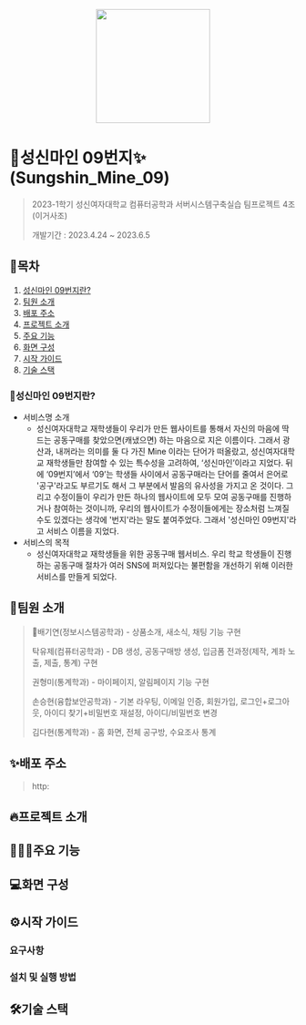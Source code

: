 <p align="center">
  <img src="https://github.com/SungshinMine09/sungshin-mine-09/assets/67824465/fc7f3646-77ca-40ab-b747-31a05804ed65" style="width:200px; height:200px">
 </p>
 
# 🔮성신마인 09번지✨ (Sungshin_Mine_09)
> 2023-1학기 성신여자대학교 컴퓨터공학과 서버시스템구축실습 팀프로젝트 4조 (이거사조)
> 
> 개발기간 : 2023.4.24 ~ 2023.6.5

## 📌목차
1. [성신마인 09번지란?](#🤔성신마인-09번지란?)
2. [팀원 소개](#💜팀원-소개)
3. [배포 주소](#✨배포-주소)
4. [프로젝트 소개](#🔥프로젝트-소개)
5. [주요 기능](#👩🏻‍💻주요-기능)
6. [화면 구성](#💻화면-구성)
7. [시작 가이드](#⚙️시작-가이드)
8. [기술 스택](#🛠️기술-스택)


### 🤔성신마인 09번지란?
- 서비스명 소개
  - 성신여자대학교 재학생들이 우리가 만든 웹사이트를 통해서 자신의 마음에 딱 드는 공동구매를 찾았으면(캐냈으면) 하는 마음으로 지은 이름이다. 그래서 광산과, 내꺼라는 의미를 둘 다 가진 Mine 이라는 단어가 떠올랐고, 성신여자대학교 재학생들만 참여할 수 있는 특수성을 고려하여, ‘성신마인’이라고 지었다. 뒤에 ‘09번지’에서 ‘09’는 학생들 사이에서 공동구매라는 단어를 줄여서 은어로 '공구'라고도 부르기도 해서 그 부분에서 발음의 유사성을 가지고 온 것이다. 그리고 수정이들이 우리가 만든 하나의 웹사이트에 모두 모여 공동구매를 진행하거나 참여하는 것이니까, 우리의 웹사이트가 수정이들에게는 장소처럼 느껴질 수도 있겠다는 생각에 '번지'라는 말도 붙여주었다. 그래서 '성신마인 09번지'라고 서비스 이름을 지었다.
- 서비스의 목적
  - 성신여자대학교 재학생들을 위한 공동구매 웹서비스. 우리 학교 학생들이 진행하는 공동구매 절차가 여러 SNS에 퍼져있다는 불편함을 개선하기 위해 이러한 서비스를 만들게 되었다.

## 💜팀원 소개
> 👑배기연(정보시스템공학과) - 상품소개, 새소식, 채팅 기능 구현
> 
> 탁유제(컴퓨터공학과) - DB 생성, 공동구매방 생성, 입금폼 전과정(제작, 계좌 노출, 제출, 통계) 구현
> 
> 권형미(통계학과) - 마이페이지, 알림페이지 기능 구현
> 
> 손승현(융합보안공학과) - 기본 라우팅, 이메일 인증, 회원가입, 로그인+로그아웃, 아이디 찾기+비밀번호 재설정, 아이디/비밀번호 변경
> 
> 김다현(통계학과) - 홈 화면, 전체 공구방, 수요조사 통계

## ✨배포 주소
> http:

## 🔥프로젝트 소개

## 👩🏻‍💻주요 기능

## 💻화면 구성

## ⚙️시작 가이드
### 요구사항

### 설치 및 실행 방법

## 🛠️기술 스택

